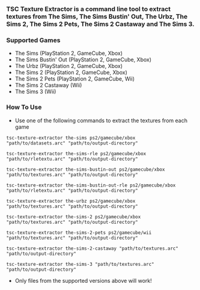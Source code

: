### TSC Texture Extractor is a command line tool to extract textures from The Sims, The Sims Bustin' Out, The Urbz, The Sims 2, The Sims 2 Pets, The Sims 2 Castaway and The Sims 3.

### Supported Games
- The Sims (PlayStation 2, GameCube, Xbox)
- The Sims Bustin' Out (PlayStation 2, GameCube, Xbox)
- The Urbz (PlayStation 2, GameCube, Xbox)
- The Sims 2 (PlayStation 2, GameCube, Xbox)
- The Sims 2 Pets (PlayStation 2, GameCube, Wii)
- The Sims 2 Castaway (Wii)
- The Sims 3 (Wii)

### How To Use
- Use one of the following commands to extract the textures from each game
```
tsc-texture-extractor the-sims ps2/gamecube/xbox "path/to/datasets.arc" "path/to/output-directory"
```
```
tsc-texture-extractor the-sims-rle ps2/gamecube/xbox "path/to/rletextu.arc" "path/to/output-directory"
```
```
tsc-texture-extractor the-sims-bustin-out ps2/gamecube/xbox "path/to/textures.arc" "path/to/output-directory"
```
```
tsc-texture-extractor the-sims-bustin-out-rle ps2/gamecube/xbox "path/to/rletextu.arc" "path/to/output-directory"
```
```
tsc-texture-extractor the-urbz ps2/gamecube/xbox "path/to/textures.arc" "path/to/output-directory"
```
```
tsc-texture-extractor the-sims-2 ps2/gamecube/xbox "path/to/textures.arc" "path/to/output-directory"
```
```
tsc-texture-extractor the-sims-2-pets ps2/gamecube/wii "path/to/textures.arc" "path/to/output-directory"
```
```
tsc-texture-extractor the-sims-2-castaway "path/to/textures.arc" "path/to/output-directory"
```
```
tsc-texture-extractor the-sims-3 "path/to/textures.arc" "path/to/output-directory"
```
- Only files from the supported versions above will work!
